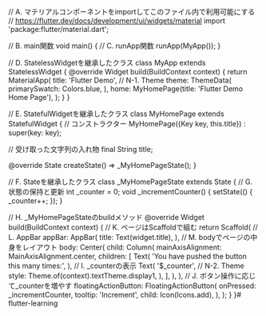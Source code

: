 // A. マテリアルコンポーネントをimportしてこのファイル内で利用可能にする
// https://flutter.dev/docs/development/ui/widgets/material
import 'package:flutter/material.dart';

// B. main関数
void main() {
  // C. runApp関数
  runApp(MyApp());
}

// D. StatelessWidgetを継承したクラス
class MyApp extends StatelessWidget {
  @override
  Widget build(BuildContext context) {
    return MaterialApp(
      title: 'Flutter Demo',
      // N-1. Theme
      theme: ThemeData(
        primarySwatch: Colors.blue,
      ),
      home: MyHomePage(title: 'Flutter Demo Home Page'),
    );
  }
}

// E. StatefulWidgetを継承したクラス
class MyHomePage extends StatefulWidget {
  // コンストラクター
  MyHomePage({Key key, this.title}) : super(key: key);

  // 受け取った文字列の入れ物
  final String title;

  @override
  State<StatefulWidget> createState() => _MyHomePageState();
}

// F. Stateを継承したクラス
class _MyHomePageState extends State<MyHomePage> {
  // G. 状態の保持と更新
  int _counter = 0;
  void _incrementCounter() {
    setState(() {
      _counter++;
    });
  }

  // H. _MyHomePageStateのbuildメソッド
  @override
  Widget build(BuildContext context) {
    // K. ページはScaffoldで組む
    return Scaffold(
      // L. AppBar
      appBar: AppBar(
        title: Text(widget.title),
      ),
      // M. bodyでページの中身をレイアウト
      body: Center(
        child: Column(
          mainAxisAlignment: MainAxisAlignment.center,
          children: <Widget>[
            Text(
              'You have pushed the button this many times:',
            ),
            // I. _counterの表示
            Text(
              '$_counter',
              // N-2. Theme
              style: Theme.of(context).textTheme.display1,
            ),
          ],
        ),
      ),
      // J. ボタン操作に応じて_counterを増やす
      floatingActionButton: FloatingActionButton(
        onPressed: _incrementCounter,
        tooltip: 'Increment',
        child: Icon(Icons.add),
      ),
    );
  }
}# flutter-learning
